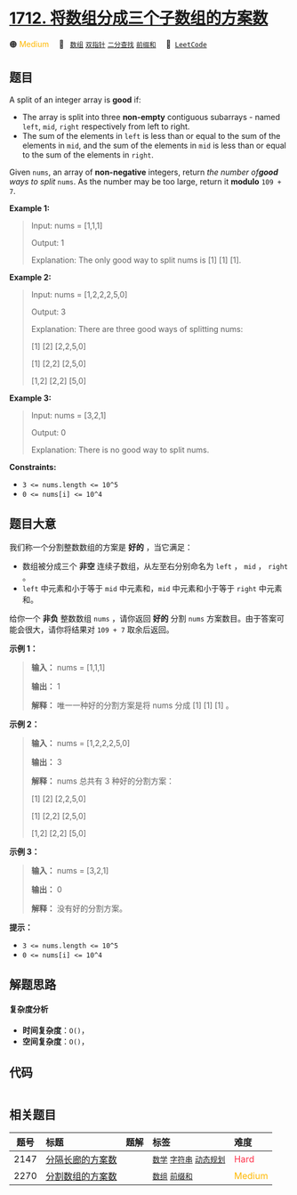 # [1712. 将数组分成三个子数组的方案数](https://leetcode.com/problems/ways-to-split-array-into-three-subarrays)

🟠 <font color=#ffb800>Medium</font>&emsp; 🔖&ensp; [`数组`](/tag/array.md) [`双指针`](/tag/two-pointers.md) [`二分查找`](/tag/binary-search.md) [`前缀和`](/tag/prefix-sum.md)&emsp; 🔗&ensp;[`LeetCode`](https://leetcode.com/problems/ways-to-split-array-into-three-subarrays)

## 题目

A split of an integer array is **good** if:

  * The array is split into three **non-empty** contiguous subarrays - named `left`, `mid`, `right` respectively from left to right.
  * The sum of the elements in `left` is less than or equal to the sum of the elements in `mid`, and the sum of the elements in `mid` is less than or equal to the sum of the elements in `right`.

Given `nums`, an array of **non-negative** integers, return _the number
of**good** ways to split_ `nums`. As the number may be too large, return it
**modulo** `109 + 7`.



**Example 1:**

> Input: nums = [1,1,1]
> 
> Output: 1
> 
> Explanation: The only good way to split nums is [1] [1] [1].

**Example 2:**

> Input: nums = [1,2,2,2,5,0]
> 
> Output: 3
> 
> Explanation: There are three good ways of splitting nums:
> 
> [1] [2] [2,2,5,0]
> 
> [1] [2,2] [2,5,0]
> 
> [1,2] [2,2] [5,0]

**Example 3:**

> Input: nums = [3,2,1]
> 
> Output: 0
> 
> Explanation: There is no good way to split nums.



**Constraints:**

  * `3 <= nums.length <= 10^5`
  * `0 <= nums[i] <= 10^4`


## 题目大意

我们称一个分割整数数组的方案是 **好的** ，当它满足：

  * 数组被分成三个 **非空** 连续子数组，从左至右分别命名为 `left` ， `mid` ， `right` 。
  * `left` 中元素和小于等于 `mid` 中元素和，`mid` 中元素和小于等于 `right` 中元素和。

给你一个 **非负** 整数数组 `nums` ，请你返回 **好的** 分割 `nums` 方案数目。由于答案可能会很大，请你将结果对 `109 + 7`
取余后返回。

**示例 1：**

> 
> 
> 
> 
> 
> **输入：** nums = [1,1,1]
> 
> **输出：** 1
> 
> **解释：** 唯一一种好的分割方案是将 nums 分成 [1] [1] [1] 。

**示例 2：**

> 
> 
> 
> 
> 
> **输入：** nums = [1,2,2,2,5,0]
> 
> **输出：** 3
> 
> **解释：** nums 总共有 3 种好的分割方案：
> 
> [1] [2] [2,2,5,0]
> 
> [1] [2,2] [2,5,0]
> 
> [1,2] [2,2] [5,0]
> 
> 

**示例 3：**

> 
> 
> 
> 
> 
> **输入：** nums = [3,2,1]
> 
> **输出：** 0
> 
> **解释：** 没有好的分割方案。

**提示：**

  * `3 <= nums.length <= 10^5`
  * `0 <= nums[i] <= 10^4`


## 解题思路

#### 复杂度分析

- **时间复杂度**：`O()`，
- **空间复杂度**：`O()`，

## 代码

```javascript

```

## 相关题目

<!-- prettier-ignore -->
| 题号 | 标题 | 题解 | 标签 | 难度 |
| :------: | :------ | :------: | :------ | :------ |
| 2147 | [分隔长廊的方案数](https://leetcode.com/problems/number-of-ways-to-divide-a-long-corridor) |  |  [`数学`](/tag/math.md) [`字符串`](/tag/string.md) [`动态规划`](/tag/dynamic-programming.md) | <font color=#ff334b>Hard</font> |
| 2270 | [分割数组的方案数](https://leetcode.com/problems/number-of-ways-to-split-array) |  |  [`数组`](/tag/array.md) [`前缀和`](/tag/prefix-sum.md) | <font color=#ffb800>Medium</font> |